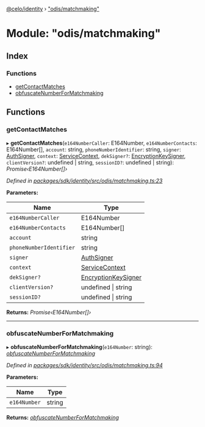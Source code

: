 [@celo/identity](../README.md) › ["odis/matchmaking"](_odis_matchmaking_.md)

# Module: "odis/matchmaking"

## Index

### Functions

* [getContactMatches](_odis_matchmaking_.md#getcontactmatches)
* [obfuscateNumberForMatchmaking](_odis_matchmaking_.md#obfuscatenumberformatchmaking)

## Functions

###  getContactMatches

▸ **getContactMatches**(`e164NumberCaller`: E164Number, `e164NumberContacts`: E164Number[], `account`: string, `phoneNumberIdentifier`: string, `signer`: [AuthSigner](_odis_query_.md#authsigner), `context`: [ServiceContext](../interfaces/_odis_query_.servicecontext.md), `dekSigner?`: [EncryptionKeySigner](../interfaces/_odis_query_.encryptionkeysigner.md), `clientVersion?`: undefined | string, `sessionID?`: undefined | string): *Promise‹E164Number[]›*

*Defined in [packages/sdk/identity/src/odis/matchmaking.ts:23](https://github.com/celo-org/celo-monorepo/blob/master/packages/sdk/identity/src/odis/matchmaking.ts#L23)*

**Parameters:**

Name | Type |
------ | ------ |
`e164NumberCaller` | E164Number |
`e164NumberContacts` | E164Number[] |
`account` | string |
`phoneNumberIdentifier` | string |
`signer` | [AuthSigner](_odis_query_.md#authsigner) |
`context` | [ServiceContext](../interfaces/_odis_query_.servicecontext.md) |
`dekSigner?` | [EncryptionKeySigner](../interfaces/_odis_query_.encryptionkeysigner.md) |
`clientVersion?` | undefined &#124; string |
`sessionID?` | undefined &#124; string |

**Returns:** *Promise‹E164Number[]›*

___

###  obfuscateNumberForMatchmaking

▸ **obfuscateNumberForMatchmaking**(`e164Number`: string): *[obfuscateNumberForMatchmaking](_odis_matchmaking_.md#obfuscatenumberformatchmaking)*

*Defined in [packages/sdk/identity/src/odis/matchmaking.ts:94](https://github.com/celo-org/celo-monorepo/blob/master/packages/sdk/identity/src/odis/matchmaking.ts#L94)*

**Parameters:**

Name | Type |
------ | ------ |
`e164Number` | string |

**Returns:** *[obfuscateNumberForMatchmaking](_odis_matchmaking_.md#obfuscatenumberformatchmaking)*
